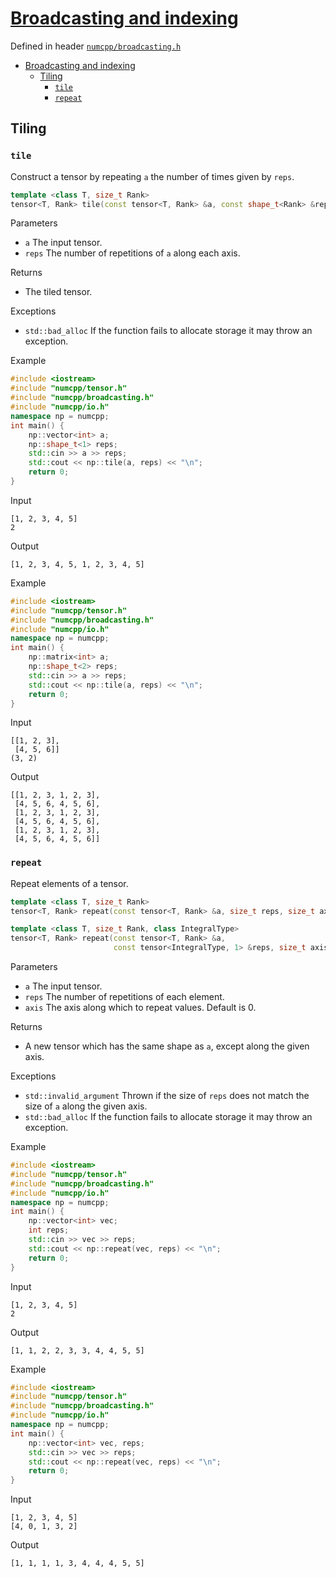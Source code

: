 # [Broadcasting and indexing](readme.md)

Defined in header [`numcpp/broadcasting.h`](/include/numcpp/broadcasting.h)

- [Broadcasting and indexing](#broadcasting-and-indexing)
  - [Tiling](#tiling)
    - [`tile`](#tile)
    - [`repeat`](#repeat)

## Tiling

### `tile`

Construct a tensor by repeating `a` the number of times given by `reps`.
```cpp
template <class T, size_t Rank>
tensor<T, Rank> tile(const tensor<T, Rank> &a, const shape_t<Rank> &reps);
```

Parameters

* `a` The input tensor.
* `reps` The number of repetitions of `a` along each axis.

Returns

* The tiled tensor.

Exceptions

* `std::bad_alloc` If the function fails to allocate storage it may throw an exception.

Example

```cpp
#include <iostream>
#include "numcpp/tensor.h"
#include "numcpp/broadcasting.h"
#include "numcpp/io.h"
namespace np = numcpp;
int main() {
    np::vector<int> a;
    np::shape_t<1> reps;
    std::cin >> a >> reps;
    std::cout << np::tile(a, reps) << "\n";
    return 0;
}
```

Input

```
[1, 2, 3, 4, 5]
2
```

Output

```
[1, 2, 3, 4, 5, 1, 2, 3, 4, 5]
```

Example

```cpp
#include <iostream>
#include "numcpp/tensor.h"
#include "numcpp/broadcasting.h"
#include "numcpp/io.h"
namespace np = numcpp;
int main() {
    np::matrix<int> a;
    np::shape_t<2> reps;
    std::cin >> a >> reps;
    std::cout << np::tile(a, reps) << "\n";
    return 0;
}
```

Input

```
[[1, 2, 3],
 [4, 5, 6]]
(3, 2)
```

Output

```
[[1, 2, 3, 1, 2, 3],
 [4, 5, 6, 4, 5, 6],
 [1, 2, 3, 1, 2, 3],
 [4, 5, 6, 4, 5, 6],
 [1, 2, 3, 1, 2, 3],
 [4, 5, 6, 4, 5, 6]]
```

### `repeat`

Repeat elements of a tensor.
```cpp
template <class T, size_t Rank>
tensor<T, Rank> repeat(const tensor<T, Rank> &a, size_t reps, size_t axis = 0);

template <class T, size_t Rank, class IntegralType>
tensor<T, Rank> repeat(const tensor<T, Rank> &a,
                       const tensor<IntegralType, 1> &reps, size_t axis = 0);
```

Parameters

* `a` The input tensor.
* `reps` The number of repetitions of each element.
* `axis` The axis along which to repeat values. Default is 0.

Returns

* A new tensor which has the same shape as `a`, except along the given axis.

Exceptions

* `std::invalid_argument` Thrown if the size of `reps` does not match the size of `a` along the given axis.
* `std::bad_alloc` If the function fails to allocate storage it may throw an exception.

Example

```cpp
#include <iostream>
#include "numcpp/tensor.h"
#include "numcpp/broadcasting.h"
#include "numcpp/io.h"
namespace np = numcpp;
int main() {
    np::vector<int> vec;
    int reps;
    std::cin >> vec >> reps;
    std::cout << np::repeat(vec, reps) << "\n";
    return 0;
}
```

Input

```
[1, 2, 3, 4, 5]
2
```

Output

```
[1, 1, 2, 2, 3, 3, 4, 4, 5, 5]
```

Example

```cpp
#include <iostream>
#include "numcpp/tensor.h"
#include "numcpp/broadcasting.h"
#include "numcpp/io.h"
namespace np = numcpp;
int main() {
    np::vector<int> vec, reps;
    std::cin >> vec >> reps;
    std::cout << np::repeat(vec, reps) << "\n";
    return 0;
}
```

Input

```
[1, 2, 3, 4, 5]
[4, 0, 1, 3, 2]
```

Output

```
[1, 1, 1, 1, 3, 4, 4, 4, 5, 5]
```
